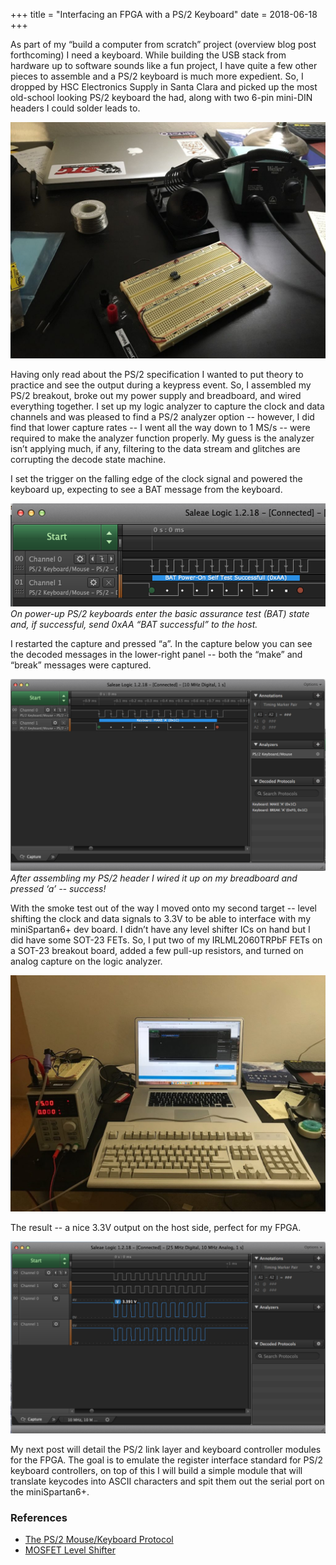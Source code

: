 +++
title = "Interfacing an FPGA with a PS/2 Keyboard"
date = 2018-06-18
+++

As part of my “build a computer from scratch” project (overview blog post forthcoming) I need a keyboard. While building the USB stack from hardware up to software sounds like a fun project, I have quite a few other pieces to assemble and a PS/2 keyboard is much more expedient. So, I dropped by HSC Electronics Supply in Santa Clara and picked up the most old-school looking PS/2 keyboard the had, along with two 6-pin mini-DIN headers I could solder leads to.

![Breadboard and soldering iron](0-desk.jpg)

Having only read about the PS/2 specification I wanted to put theory to practice and see the output during a keypress event. So, I assembled my PS/2 breakout, broke out my power supply and breadboard, and wired everything together. I set up my logic analyzer to capture the clock and data channels and was pleased to find a PS/2 analyzer option -- however, I did find that lower capture rates -- I went all the way down to 1 MS/s -- were required to make the analyzer function properly. My guess is the analyzer isn’t applying much, if any, filtering to the data stream and glitches are corrupting the decode state machine.

I set the trigger on the falling edge of the clock signal and powered the keyboard up, expecting to see a BAT message from the keyboard.

![Logic analyzer capture showing the text "BAT Power-On Selt Test Successful (0xAA)" on top of the PS/2 data signal trace](0-logic-0.png)
*On power-up PS/2 keyboards enter the basic assurance test (BAT) state and, if successful, send 0xAA “BAT successful” to the host.*

I restarted the capture and pressed “a”. In the capture below you can see the decoded messages in the lower-right panel -- both the “make” and “break” messages were captured.

![Logic analyzer capture showing the text "Keyboard: MAKE 'A' (0x1C)" on top of the PS/2 data signal trace](0-logic-1.png)
*After assembling my PS/2 header I wired it up on my breadboard and pressed ‘a’ -- success!*

With the smoke test out of the way I moved onto my second target -- level shifting the clock and data signals to 3.3V to be able to interface with my miniSpartan6+ dev board. I didn’t have any level shifter ICs on hand but I did have some SOT-23 FETs. So, I put two of my IRLML2060TRPbF FETs on a SOT-23 breakout board, added a few pull-up resistors, and turned on analog capture on the logic analyzer.

![Desk with PS/2 keyboard](0-desk-1.jpg)

The result -- a nice 3.3V output on the host side, perfect for my FPGA.

![Logic analyzer analog capture](0-logic-2.png)

My next post will detail the PS/2 link layer and keyboard controller modules for the FPGA. The goal is to emulate the register interface standard for PS/2 keyboard controllers, on top of this I will build a simple module that will translate keycodes into ASCII characters and spit them out the serial port on the miniSpartan6+.

### References

- [The PS/2 Mouse/Keyboard Protocol](https://www.avrfreaks.net/sites/default/files/PS2%20Keyboard.pdf)
- [MOSFET Level Shifter](http://www.hobbytronics.co.uk/mosfet-voltage-level-converter)
